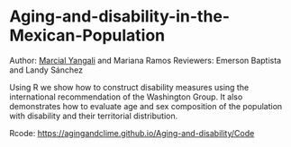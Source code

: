 # Aging-and-disability-in-the-Mexican-Population
Author: [Marcial Yangali](https://github.com/MarcialYangali) and Mariana Ramos
Reviewers: Emerson Baptista and Landy Sánchez

Using R we show how to construct disability measures using the international recommendation of the Washington Group. It also demonstrates how to evaluate age and sex composition of the population with disability and their territorial distribution.

Rcode: https://agingandclime.github.io/Aging-and-disability/Code
